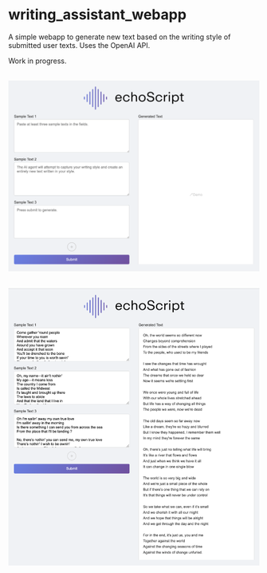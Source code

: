 # writing_assistant_webapp
A simple webapp to generate new text based on the writing style of submitted user texts. Uses the OpenAI API.

Work in progress.

<br><a href="[https://github.com/blakemartz/writing_assistant_webapp](https://echoscript.herokuapp.com/)">
<img src='https://github.com/blakemartz/writing_assistant_webapp/blob/master/static/echoscript_screenshot.png?raw=true'></a>

<br><a href="[https://github.com/blakemartz/writing_assistant_webapp](https://echoscript.herokuapp.com/)">
<img src='https://github.com/blakemartz/writing_assistant_webapp/blob/master/static/echoscript_demo.png?raw=true?raw=true'></a>


